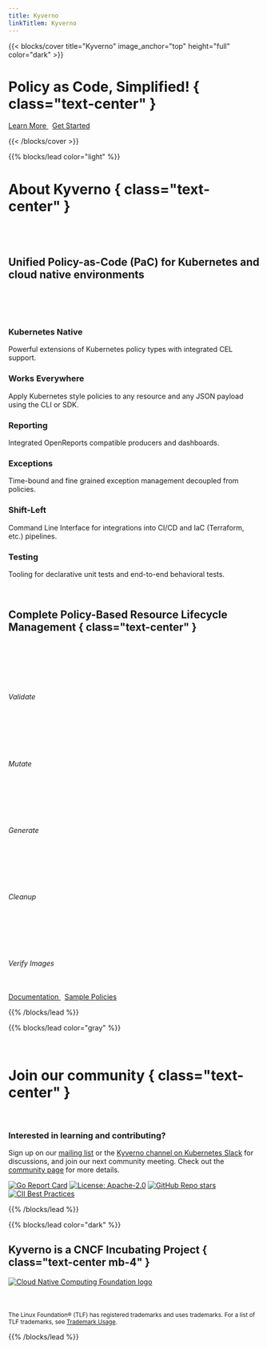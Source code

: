 ```yaml
---
title: Kyverno
linkTitlem: Kyverno
---
```


{{< blocks/cover title="Kyverno" image_anchor="top" height="full" color="dark" >}}

# Policy as Code, Simplified! { class="text-center" }

<div class="mt-5 mx-auto">
	<a class="btn btn-lg btn-primary mr-3 mb-4" href="#about-kyverno">
		Learn More <i class="fa fa-chalkboard-teacher ml-2"></i>
	</a>
	&nbsp;
	<a class="btn btn-lg btn-secondary mr-3 mb-4" href="docs/introduction/#quick-start-guides">
		Get Started <i class="fa fa-arrow-alt-circle-right ml-2 "></i>
	</a>
	<p>
		<a class="btn btn-link text-info" href="#about-kyverno" aria-label="Read more">
			<i class="fa fa-chevron-circle-down" style="font-size: 400%"></i>
		</a>
	</p>
</div>

{{< /blocks/cover >}}

{{% blocks/lead color="light" %}}
<br/>

# About Kyverno { class="text-center" }

<br/>
<br/>

<h2>
Unified Policy-as-Code (PaC) for Kubernetes and cloud native environments
</h2>
<br/>

<p style="line-height:1.5">

<br/>

<div class="row">
  <div class="col-lg-4 col-md-6 mb-4">
    <div class="card h-100 border-0 shadow-sm text-center" style="transition: transform 0.2s;">
      <div class="card-body p-4">
        <div class="mb-3">
          <i class="fa fa-cube fa-3x text-primary"></i>
        </div>
        <h3 class="card-title font-weight-bold mb-3">Kubernetes Native</h3>
        <p class="card-text text-muted mb-3">Powerful extensions of Kubernetes policy types with integrated CEL support.</p>
      </div>
    </div>
  </div>
  
  <div class="col-lg-4 col-md-6 mb-4">
    <div class="card h-100 border-0 shadow-sm text-center" style="transition: transform 0.2s;">
      <div class="card-body p-4">
        <div class="mb-3">
          <i class="fa fa-globe fa-3x text-primary"></i>
        </div>
        <h3 class="card-title font-weight-bold mb-3">Works Everywhere</h3>
        <p class="card-text text-muted mb-3">Apply Kubernetes style policies to any resource and any JSON payload using the CLI or SDK.</p>
      </div>
    </div>
  </div>
  
  <div class="col-lg-4 col-md-6 mb-4">
    <div class="card h-100 border-0 shadow-sm text-center" style="transition: transform 0.2s;">
      <div class="card-body p-4">
        <div class="mb-3">
          <i class="fa fa-chart-bar fa-3x text-primary"></i>
        </div>
        <h3 class="card-title font-weight-bold mb-3">Reporting</h3>
        <p class="card-text text-muted mb-3">Integrated OpenReports compatible producers and dashboards.</p>
      </div>
    </div>
  </div>
  
  <div class="col-lg-4 col-md-6 mb-4">
    <div class="card h-100 border-0 shadow-sm text-center" style="transition: transform 0.2s;">
      <div class="card-body p-4">
        <div class="mb-3">
          <i class="fa fa-exclamation-triangle fa-3x text-primary"></i>
        </div>
        <h3 class="card-title font-weight-bold mb-3">Exceptions</h3>
        <p class="card-text text-muted mb-3">Time-bound and fine grained exception management decoupled from policies.</p>
      </div>
    </div>
  </div>
  
  <div class="col-lg-4 col-md-6 mb-4">
    <div class="card h-100 border-0 shadow-sm text-center" style="transition: transform 0.2s;">
      <div class="card-body p-4">
        <div class="mb-3">
          <i class="fa fa-terminal fa-3x text-primary"></i>
        </div>
        <h3 class="card-title font-weight-bold mb-3">Shift-Left</h3>
        <p class="card-text text-muted mb-3">Command Line Interface for integrations into CI/CD and IaC (Terraform, etc.) pipelines.</p>
      </div>
    </div>
  </div>
  
  <div class="col-lg-4 col-md-6 mb-4">
    <div class="card h-100 border-0 shadow-sm text-center" style="transition: transform 0.2s;">
      <div class="card-body p-4">
        <div class="mb-3">
          <i class="fa fa-vial fa-3x text-primary"></i>
        </div>
        <h3 class="card-title font-weight-bold mb-3">Testing</h3>
        <p class="card-text text-muted mb-3">Tooling for declarative unit tests and end-to-end behavioral tests.</p>
      </div>
    </div>
  </div>
</div>

<br/>

## Complete Policy-Based Resource Lifecycle Management { class="text-center" }

<br/>

<div class="row justify-content-center">
  <div class="col-lg-2 col-md-4 col-6 mb-4">
    <div class="text-center">
      <div class="bg-success text-white rounded-circle d-inline-flex align-items-center justify-content-center mb-3" style="width: 64px; height: 64px;">
        <i class="fa fa-check-circle fa-2x"></i>
      </div>
      <h6 class="font-weight-bold">Validate</h6>
    </div>
  </div>
  
  <div class="col-lg-2 col-md-4 col-6 mb-4">
    <div class="text-center">
      <div class="bg-primary text-white rounded-circle d-inline-flex align-items-center justify-content-center mb-3" style="width: 64px; height: 64px;">
        <i class="fa fa-edit fa-2x"></i>
      </div>
      <h6 class="font-weight-bold">Mutate</h6>
    </div>
  </div>
  
  <div class="col-lg-2 col-md-4 col-6 mb-4">
    <div class="text-center">
      <div class="bg-info text-white rounded-circle d-inline-flex align-items-center justify-content-center mb-3" style="width: 64px; height: 64px;">
        <i class="fa fa-plus-circle fa-2x"></i>
      </div>
      <h6 class="font-weight-bold">Generate</h6>
    </div>
  </div>
  
  <div class="col-lg-2 col-md-4 col-6 mb-4">
    <div class="text-center">
      <div class="bg-warning text-white rounded-circle d-inline-flex align-items-center justify-content-center mb-3" style="width: 64px; height: 64px;">
        <i class="fa fa-trash-alt fa-2x"></i>
      </div>
      <h6 class="font-weight-bold">Cleanup</h6>
    </div>
  </div>
  
  <div class="col-lg-2 col-md-4 col-6 mb-4">
    <div class="text-center">
      <div class="bg-danger text-white rounded-circle d-inline-flex align-items-center justify-content-center mb-3" style="width: 64px; height: 64px;">
        <i class="fa fa-shield-alt fa-2x"></i>
      </div>
      <h6 class="font-weight-bold">Verify Images</h6>
    </div>
  </div>
</div>

<!-- Buttons -->
<br/>
<div class="mt-5 mx-auto">
	<a class="btn btn-lg btn-primary mr-3 mb-4" href="docs/introduction/">
		Documentation <i class="fa fa-book ml-2"></i>
	</a>
	&nbsp;
	<a class="btn btn-lg btn-secondary mr-3 mb-4" href="/policies/">
		Sample Policies <i class="fa fa-shield-alt ml-2 "></i>
  	</a>	
</div>

{{% /blocks/lead %}}


{{% blocks/lead color="gray" %}}

<br/>

# Join our community { class="text-center" }

<br/>

### Interested in learning and contributing?

<p class="mt-5 mx-auto">
	Sign up on our <a href="https://groups.google.com/g/kyverno" target="_blank">mailing list</a> 
	or the <a href="https://slack.k8s.io/#kyverno" target="_blank">Kyverno channel on Kubernetes Slack</a> for discussions, and join 
	our next community meeting. Check out the <a href="/community/" target="_blank">community page</a> for more details. 
</p>

[![Go Report Card](https://goreportcard.com/badge/github.com/kyverno/kyverno)](https://goreportcard.com/report/github.com/kyverno/kyverno)
[![License: Apache-2.0](https://img.shields.io/github/license/kyverno/kyverno?color=blue)](https://github.com/kyverno/kyverno/)
[![GitHub Repo stars](https://img.shields.io/github/stars/kyverno/kyverno)](https://github.com/kyverno/kyverno/stargazers)
[![CII Best Practices](https://bestpractices.coreinfrastructure.org/projects/5327/badge)](https://bestpractices.coreinfrastructure.org/projects/5327)

{{% /blocks/lead %}}

{{% blocks/lead color="dark" %}}

## Kyverno is a CNCF Incubating Project { class="text-center mb-4" }

<a href="https://www.cncf.io" target="blank">
	<img class="cncf-logo img-fluid" src="/images/logo_cloudnative.png" alt="Cloud Native Computing Foundation logo">
</a>

<br/>
<br/>
<br/>
<br/>

<div class="mt-8 mx-auto">
	<small class="text-white">The Linux Foundation® (TLF) has registered trademarks and uses trademarks. For a list of TLF trademarks, see <a href="https://www.linuxfoundation.org/trademark-usage/">Trademark Usage</a>.</small>
</div>

{{% /blocks/lead %}}
